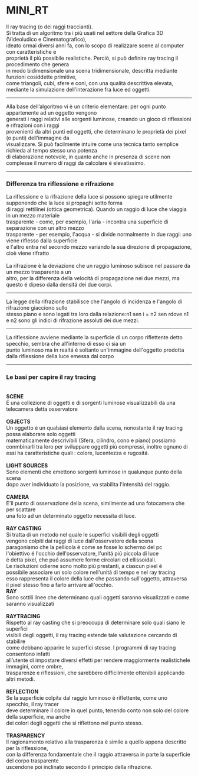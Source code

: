 # MINI_RT
Il ray tracing (o dei raggi traccianti).<br>
Si tratta di un algoritmo tra i più usati nel settore della Grafica 3D (Videoludico e Cinematografico), <br>
ideato ormai diversi anni fa, con lo scopo di realizzare scene al computer con caratteristiche e<br>
proprietà il più possibile realistiche. Perciò, si può definire ray tracing il procedimento che genera <br>
in modo bidimensionale una scena tridimensionale, descritta mediante funzioni cosiddette primitive, <br>
come triangoli, cubi, sfere e coni, con una qualità descrittiva elevata, mediante la simulazione dell’interazione fra luce ed oggetti.<br>
<hr>
Alla base dell’algoritmo vi è un criterio elementare: per ogni punto appartenente ad un oggetto vengono<br>
generati i raggi relativi alle sorgenti luminose, creando un gioco di riflessioni e rifrazioni con i raggi<br>
provenienti da altri punti ed oggetti, che determinano le proprietà dei pixel (o punti) dell’immagine da<br>
visualizzare. Si può facilmente intuire come una tecnica tanto semplice richieda al tempo stesso una potenza<br>
di elaborazione notevole, in quanto anche in presenza di scene non complesse il numero di raggi da calcolare è elevatissimo.<br>
<hr>
<h3>Differenza tra riflessione e rifrazione</h3>
La riflessione e la rifrazione della luce si possono spiegare utilmente supponendo che la luce si propaghi sotto forma<br>
di raggi rettilinei (ottica geometrica). Quando un raggio di luce che viaggia in un mezzo materiale <br>
trasparente - come, per esempio, l'aria - incontra una superficie di separazione con un altro mezzo<br>
trasparente - per esempio, l'acqua - si divide normalmente in due raggi: uno viene riflesso dalla superficie<br>
e l'altro entra nel secondo mezzo variando la sua direzione di propagazione, cioè viene rifratto<br><br>
La rifrazione è la deviazione che un raggio luminoso subisce nel passare da un mezzo trasparente a un<br>
altro, per la differenza della velocità di propagazione nei due mezzi, ma questo é dipeso dalla densitá dei due corpi.<br>
<hr>
La legge della rifrazione stabilisce che l'angolo di incidenza e l'angolo di rifrazione giacciono sullo <br>
stesso piano e sono legati tra loro dalla relazione:n1 sen i = n2 sen rdove n1 e n2 sono gli indici di rifrazione assoluti dei due mezzi.<br>
<hr>
La riflessione avviene mediante la superficie di un corpo riflettente detto specchio, sembra che all'interno di esso ci sia un<br>
punto luminoso ma in realtá é soltanto un'immagine dell'oggetto prodotta dalla riflessione della luce emessa dal corpo<br>
<hr>
<h3>Le basi per capire il ray tracing</h3>
<br><b>SCENE</b><br>
É una collezione di oggetti e di sorgenti luminose visualizzabili da una telecamera detta osservatore <br>
<br><b>OBJECTS</b><br>
Un oggetto é un qualsiasi elemento dalla scena, nonostante il ray tracing possa elaborare solo oggetti<br>
matematicamente descrivibili (Sfera, cilindro, cono e piano) possiamo<br>
conmbinarli tra loro per sviluppare oggetti piú compressi, inoltre ognuno di<br>
essi ha caratteristiche quali : colore, lucentezza e rugositá.<br>
<br><b>LIGHT SOURCES</b><br>
Sono elementi che emettono sorgenti luminose in qualunque punto della scena<br>
 dopo aver individuato la posizione, va stabilita l'intensitá del raggio.<br>
<br><b>CAMERA</b><br>
E'il punto di osservazione della scena, similmente ad una fotocamera che per scattare<br>
 una foto ad un determinato oggetto necessita di luce.<br>
<br><b>RAY CASTING</b><br>
Si tratta di un metodo nel quale le superfici visibili degli oggetti <br>
 vengono colpiti dai raggi di luce dall'osservatore della scena<br>
 paragoniamo che la pellicola é come se fosse lo schermo del pc<br>
 l'obiettivo é l'occhio dell'osservatore, l'unitá piú piccola di luce<br>
 é detta pixel, che puó assumere forme circolari ed ellissoidali.<br>
 Le risoluzioni odierne sono molto piú prestanti, a ciascun pixel é<br>
 possibile associare un solo colore nell'unitá di tempo e nel ray tracing<br>
 esso rappresenta il colore della luce che passando sull'oggetto, attraversa<br>
 il pixel stesso fino a farlo arrivare all'occhio.
<br><b>RAY</b><br>
Sono sottili linee che determinano quali oggetti saranno visualizzati e come saranno visualizzati<br>
<br><b>RAYTRACING</b><br>
Rispetto al ray casting che si preoccupa di determinare solo quali siano le superfici<br>
visibili degli oggetti, il ray tracing estende tale valutazione cercando di stabilire<br>
come debbano apparire le superfici stesse. I programmi di ray tracing consentono infatti<br>
all’utente di impostare diversi effetti per rendere maggiormente realistichele immagini, come ombre,<br>
trasparenze e riflessioni, che sarebbero difficilmente ottenibili applicando altri metodi.<br>
<br><b>REFLECTION</b><br>
Se la superficie colpita dal raggio luminoso è riflettente, come uno specchio, il ray tracer <br>
deve determinare il colore in quel punto, tenendo conto non solo del colore della superficie, ma anche<br>
dei colori degli oggetti che si riflettono nel punto stesso.<br>
<br><b>TRASPARENCY</b><br>
Il ragionamento relativo alla trasparenza è simile a quello appena descritto per la riflessione,<br>
con la differenza fondamentale che il raggio attraversa in parte la superficie del corpo trasparente<br>
uscendone poi inclinato secondo il principio della rifrazione.<br>
